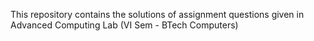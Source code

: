 This repository contains the solutions of assignment questions given in Advanced Computing Lab (VI Sem - BTech Computers)
